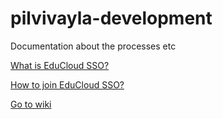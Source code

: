 pilvivayla-development
======================

Documentation about the processes etc

[What is EduCloud SSO?](https://github.com/koulutuksenpilvivayla/pilvivayla-development/wiki/EduCloud-SSO#introduction)

[How to join EduCloud SSO?](https://github.com/koulutuksenpilvivayla/pilvivayla-development/wiki/EduCloud-SSO#how-to-register-as-service-provider-to-educloud-sso)

[Go to wiki](https://github.com/koulutuksenpilvivayla/pilvivayla-development/wiki)
